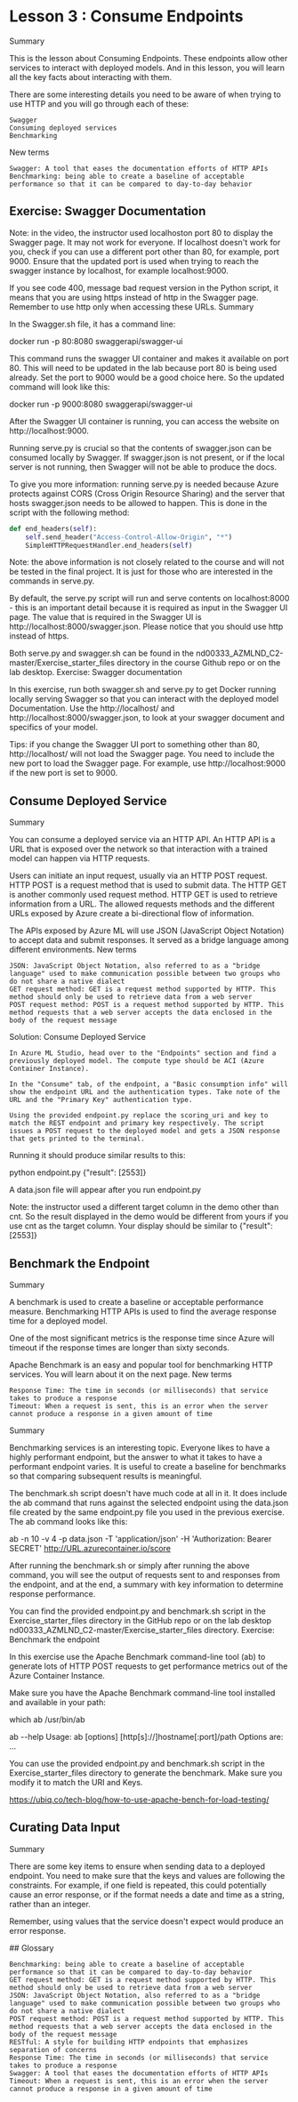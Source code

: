 
# Lesson 3 : Consume Endpoints

Summary

This is the lesson about Consuming Endpoints. These endpoints allow other services to interact with deployed models. And in this lesson, you will learn all the key facts about interacting with them.

There are some interesting details you need to be aware of when trying to use HTTP and you will go through each of these:

    Swagger
    Consuming deployed services
    Benchmarking

New terms

    Swagger: A tool that eases the documentation efforts of HTTP APIs
    Benchmarking: being able to create a baseline of acceptable performance so that it can be compared to day-to-day behavior

## Exercise: Swagger Documentation

Note: in the video, the instructor used localhoston port 80 to display the Swagger page. It may not work for everyone. If localhost doesn't work for you, check if you can use a different port other than 80, for example, port 9000. Ensure that the updated port is used when trying to reach the swagger instance by localhost, for example localhost:9000.

If you see code 400, message bad request version in the Python script, it means that you are using https instead of http in the Swagger page. Remember to use http only when accessing these URLs.
Summary

In the Swagger.sh file, it has a command line:

docker run -p 80:8080 swaggerapi/swagger-ui

This command runs the swagger UI container and makes it available on port 80. This will need to be updated in the lab because port 80 is being used already. Set the port to 9000 would be a good choice here. So the updated command will look like this:

docker run -p 9000:8080 swaggerapi/swagger-ui

After the Swagger UI container is running, you can access the website on http://localhost:9000.

Running serve.py is crucial so that the contents of swagger.json can be consumed locally by Swagger. If swagger.json is not present, or if the local server is not running, then Swagger will not be able to produce the docs.

To give you more information: running serve.py is needed because Azure protects against CORS (Cross Origin Resource Sharing) and the server that hosts swagger.json needs to be allowed to happen. This is done in the script with the following method:

```python
def end_headers(self):
    self.send_header("Access-Control-Allow-Origin", "*")
    SimpleHTTPRequestHandler.end_headers(self)
```

Note: the above information is not closely related to the course and will not be tested in the final project. It is just for those who are interested in the commands in serve.py.

By default, the serve.py script will run and serve contents on localhost:8000 - this is an important detail because it is required as input in the Swagger UI page. The value that is required in the Swagger UI is http://localhost:8000/swagger.json. Please notice that you should use http instead of https.

Both serve.py and swagger.sh can be found in the nd00333_AZMLND_C2-master/Exercise_starter_files directory in the course Github repo or on the lab desktop.
Exercise: Swagger documentation

In this exercise, run both swagger.sh and serve.py to get Docker running locally serving Swagger so that you can interact with the deployed model Documentation. Use the http://localhost/ and http://localhost:8000/swagger.json, to look at your swagger document and specifics of your model.

Tips: if you change the Swagger UI port to something other than 80, http://localhost/ will not load the Swagger page. You need to include the new port to load the Swagger page. For example, use http://localhost:9000 if the new port is set to 9000.

## Consume Deployed Service

Summary

You can consume a deployed service via an HTTP API. An HTTP API is a URL that is exposed over the network so that interaction with a trained model can happen via HTTP requests.

Users can initiate an input request, usually via an HTTP POST request. HTTP POST is a request method that is used to submit data. The HTTP GET is another commonly used request method. HTTP GET is used to retrieve information from a URL. The allowed requests methods and the different URLs exposed by Azure create a bi-directional flow of information.

The APIs exposed by Azure ML will use JSON (JavaScript Object Notation) to accept data and submit responses. It served as a bridge language among different environments.
New terms

    JSON: JavaScript Object Notation, also referred to as a "bridge language" used to make communication possible between two groups who do not share a native dialect
    GET request method: GET is a request method supported by HTTP. This method should only be used to retrieve data from a web server
    POST request method: POST is a request method supported by HTTP. This method requests that a web server accepts the data enclosed in the body of the request message


Solution: Consume Deployed Service

    In Azure ML Studio, head over to the "Endpoints" section and find a previously deployed model. The compute type should be ACI (Azure Container Instance).

    In the "Consume" tab, of the endpoint, a "Basic consumption info" will show the endpoint URL and the authentication types. Take note of the URL and the "Primary Key" authentication type.

    Using the provided endpoint.py replace the scoring_uri and key to match the REST endpoint and primary key respectively. The script issues a POST request to the deployed model and gets a JSON response that gets printed to the terminal.

Running it should produce similar results to this:

python endpoint.py
{"result": [2553]}

A data.json file will appear after you run endpoint.py

Note: the instructor used a different target column in the demo other than cnt. So the result displayed in the demo would be different from yours if you use cnt as the target column. Your display should be similar to {"result": [2553]}

## Benchmark the Endpoint

Summary

A benchmark is used to create a baseline or acceptable performance measure. Benchmarking HTTP APIs is used to find the average response time for a deployed model.

One of the most significant metrics is the response time since Azure will timeout if the response times are longer than sixty seconds.

Apache Benchmark is an easy and popular tool for benchmarking HTTP services. You will learn about it on the next page.
New terms

    Response Time: The time in seconds (or milliseconds) that service takes to produce a response
    Timeout: When a request is sent, this is an error when the server cannot produce a response in a given amount of time

Summary

Benchmarking services is an interesting topic. Everyone likes to have a highly performant endpoint, but the answer to what it takes to have a performant endpoint varies. It is useful to create a baseline for benchmarks so that comparing subsequent results is meaningful.

The benchmark.sh script doesn't have much code at all in it. It does include the ab command that runs against the selected endpoint using the data.json file created by the same endpoint.py file you used in the previous exercise. The ab command looks like this:

ab -n 10 -v 4 -p data.json -T 'application/json' -H 'Authorization: Bearer SECRET' http://URL.azurecontainer.io/score

After running the benchmark.sh or simply after running the above command, you will see the output of requests sent to and responses from the endpoint, and at the end, a summary with key information to determine response performance.

You can find the provided endpoint.py and benchmark.sh script in the Exercise_starter_files directory in the GitHub repo or on the lab desktop nd00333_AZMLND_C2-master/Exercise_starter_files directory.
Exercise: Benchmark the endpoint

In this exercise use the Apache Benchmark command-line tool (ab) to generate lots of HTTP POST requests to get performance metrics out of the Azure Container Instance.

Make sure you have the Apache Benchmark command-line tool installed and available in your path:

which ab
/usr/bin/ab

ab --help
Usage: ab [options] [http[s]://]hostname[:port]/path
Options are:
...

You can use the provided endpoint.py and benchmark.sh script in the Exercise_starter_files directory to generate the benchmark. Make sure you modify it to match the URI and Keys.

https://ubiq.co/tech-blog/how-to-use-apache-bench-for-load-testing/

## Curating Data Input

Summary

There are some key items to ensure when sending data to a deployed endpoint. You need to make sure that the keys and values are following the constraints. For example, if one field is repeated, this could potentially cause an error response, or if the format needs a date and time as a string, rather than an integer.

Remember, using values that the service doesn't expect would produce an error response.

## Glossary

    Benchmarking: being able to create a baseline of acceptable performance so that it can be compared to day-to-day behavior
    GET request method: GET is a request method supported by HTTP. This method should only be used to retrieve data from a web server
    JSON: JavaScript Object Notation, also referred to as a "bridge language" used to make communication possible between two groups who do not share a native dialect
    POST request method: POST is a request method supported by HTTP. This method requests that a web server accepts the data enclosed in the body of the request message
    RESTful: A style for building HTTP endpoints that emphasizes separation of concerns
    Response Time: The time in seconds (or milliseconds) that service takes to produce a response
    Swagger: A tool that eases the documentation efforts of HTTP APIs
    Timeout: When a request is sent, this is an error when the server cannot produce a response in a given amount of time
